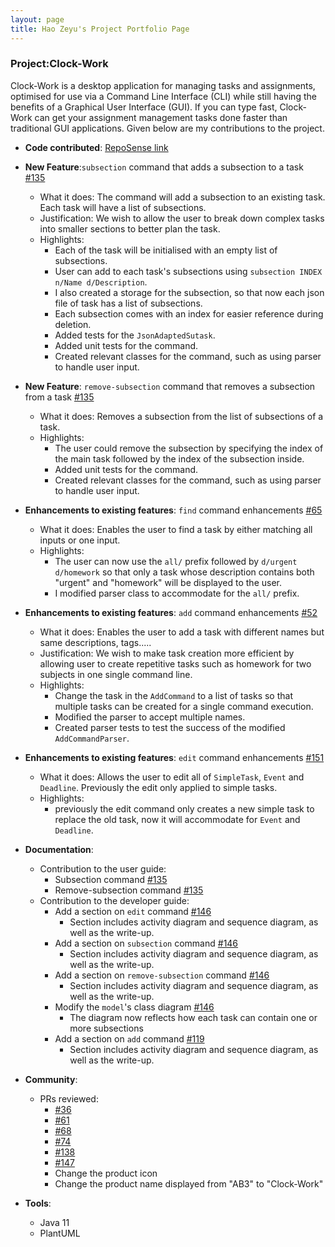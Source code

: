 ```yaml
---
layout: page
title: Hao Zeyu's Project Portfolio Page
---
```


### Project:Clock-Work

Clock-Work is a desktop application for managing tasks and assignments, optimised for use via a Command Line Interface (CLI) while still having the benefits of a Graphical User Interface (GUI). If you can type fast, Clock-Work can get your assignment management tasks done faster than traditional GUI applications.
Given below are my contributions to the project.

* **Code contributed**: [RepoSense link](https://nus-cs2103-ay2223s2.github.io/tp-dashboard/?search=programmerhao&breakdown=true)


* **New Feature**:`subsection` command that adds a subsection to a task [#135](https://github.com/AY2223S2-CS2103T-W13-3/tp/pull/135)
  * What it does: The command will add a subsection to an existing task. Each task will have a list of subsections.
  * Justification: We wish to allow the user to break down complex tasks into smaller sections to better plan the task.
  * Highlights:
    * Each of the task will be initialised with an empty list of subsections.
    * User can add to each task's subsections using `subsection INDEX n/Name d/Description`.
    * I also created a storage for the subsection, so that now each json file of task has a list of subsections.
    * Each subsection comes with an index for easier reference during deletion.
    * Added tests for the `JsonAdaptedSutask`.
    * Added unit tests for the command.
    * Created relevant classes for the command, such as using parser to handle user input.


* **New Feature**: `remove-subsection` command that removes a subsection from a task [#135](https://github.com/AY2223S2-CS2103T-W13-3/tp/pull/135)
  * What it does: Removes a subsection from the list of subsections of a task.
  * Highlights:
    * The user could remove the subsection by specifying the index of the main task followed by the index of the subsection inside.
    * Added unit tests for the command.
    * Created relevant classes for the command, such as using parser to handle user input.


* **Enhancements to existing features**: `find` command enhancements [#65](https://github.com/AY2223S2-CS2103T-W13-3/tp/pull/65)
  * What it does: Enables the user to find a task by either matching all inputs or one input.
  * Highlights:
    * The user can now use the `all/` prefix followed by `d/urgent d/homework` so that only a task whose description contains both "urgent" and "homework" will be displayed to the user.
    * I modified parser class to accommodate for the `all/` prefix.


* **Enhancements to existing features**: `add` command enhancements [#52](https://github.com/AY2223S2-CS2103T-W13-3/tp/pull/52)
  * What it does: Enables the user to add a task with different names but same descriptions, tags.....
  * Justification: We wish to make task creation more efficient by allowing user to create repetitive tasks such as homework for two subjects in one single command line.
  * Highlights:
    * Change the task in the `AddCommand` to a list of tasks so that multiple tasks can be created for a single command execution.
    * Modified the parser to accept multiple names.
    * Created parser tests to test the success of the modified `AddCommandParser`.


* **Enhancements to existing features**: `edit` command enhancements [#151](https://github.com/AY2223S2-CS2103T-W13-3/tp/pull/151)
  * What it does: Allows the user to edit all of `SimpleTask`, `Event` and `Deadline`. Previously the edit only applied to simple tasks.
  * Highlights:
    * previously the edit command only creates a new simple task to replace the old task, now it will accommodate for `Event` and `Deadline`.


* **Documentation**:
  * Contribution to the user guide:
    * Subsection command [#135](https://github.com/AY2223S2-CS2103T-W13-3/tp/pull/135)
    * Remove-subsection command [#135](https://github.com/AY2223S2-CS2103T-W13-3/tp/pull/135)
  * Contribution to the developer guide:
    * Add a section on `edit` command [#146](https://github.com/AY2223S2-CS2103T-W13-3/tp/pull/146)
      * Section includes activity diagram and sequence diagram, as well as the write-up.
    * Add a section on `subsection` command [#146](https://github.com/AY2223S2-CS2103T-W13-3/tp/pull/146)
      * Section includes activity diagram and sequence diagram, as well as the write-up.
    * Add a section on `remove-subsection` command [#146](https://github.com/AY2223S2-CS2103T-W13-3/tp/pull/146)
      * Section includes activity diagram and sequence diagram, as well as the write-up.
    * Modify the `model`'s class diagram [#146](https://github.com/AY2223S2-CS2103T-W13-3/tp/pull/146)
      * The diagram now reflects how each task can contain one or more subsections
    * Add a section on `add` command [#119](https://github.com/AY2223S2-CS2103T-W13-3/tp/pull/119)
      * Section includes activity diagram and sequence diagram, as well as the write-up.


* **Community**:
  * PRs reviewed:
    * [#36](https://github.com/AY2223S2-CS2103T-W13-3/tp/pull/36)
    * [#61](https://github.com/AY2223S2-CS2103T-W13-3/tp/pull/61)
    * [#68](https://github.com/AY2223S2-CS2103T-W13-3/tp/pull/68)
    * [#74](https://github.com/AY2223S2-CS2103T-W13-3/tp/pull/74)
    * [#138](https://github.com/AY2223S2-CS2103T-W13-3/tp/pull/138)
    * [#147](https://github.com/AY2223S2-CS2103T-W13-3/tp/pull/147)
    * Change the product icon
    * Change the product name displayed from "AB3" to "Clock-Work"


* **Tools**:
  * Java 11
  * PlantUML
